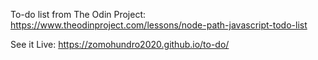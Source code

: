 To-do list from The Odin Project: https://www.theodinproject.com/lessons/node-path-javascript-todo-list

See it Live: https://zomohundro2020.github.io/to-do/
